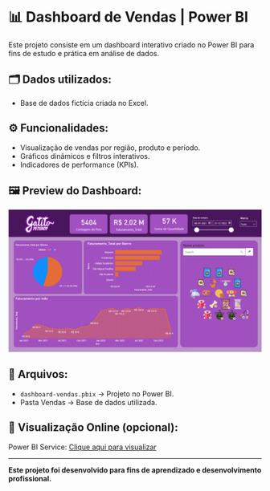 # 📊 Dashboard de Vendas | Power BI

Este projeto consiste em um dashboard interativo criado no Power BI para fins de estudo e prática em análise de dados.

## 🗂️ Dados utilizados:
- Base de dados fictícia criada no Excel.

## ⚙️ Funcionalidades:
- Visualização de vendas por região, produto e período.
- Gráficos dinâmicos e filtros interativos.
- Indicadores de performance (KPIs).

## 🖼️ Preview do Dashboard:
![Preview do Dashboard](imagens/dash-img.png)

## 📎 Arquivos:
- `dashboard-vendas.pbix` → Projeto no Power BI.
- Pasta Vendas → Base de dados utilizada.

## 🔗 Visualização Online (opcional):
Power BI Service: [Clique aqui para visualizar](https://app.powerbi.com/groups/me/reports/ec4278c6-6df9-4e6e-913a-859d358dedc2/54d4daf4f140fa7eabb6?experience=power-bi)

---

**Este projeto foi desenvolvido para fins de aprendizado e desenvolvimento profissional.**
